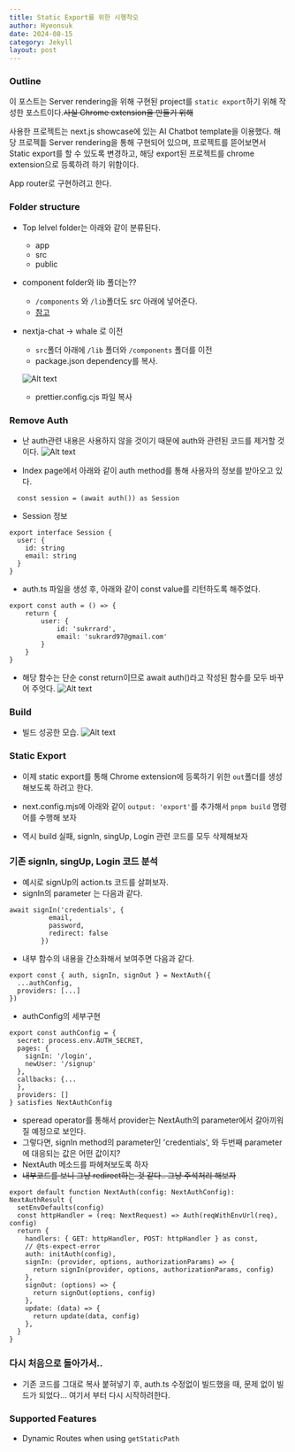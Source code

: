 ```yaml
---
title: Static Export를 위한 시행착오
author: Hyeonsuk
date: 2024-08-15
category: Jekyll
layout: post
---
```


### Outline
이 포스트는 Server rendering을 위해 구현된 project를 `static export`하기 위해 작성한 포스트이다.~~사실 Chrome extension을 만들기 위해~~

사용한 프로젝트는 next.js showcase에 있는 AI Chatbot template을 이용했다.
해당 프로젝틑 Server rendering을 통해 구현되어 있으며, 프로젝트를 뜯어보면서 Static export를 할 수 있도록 변경하고, 해당 export된 프로젝트를 chrome extension으로 등록하려 하기 위함이다.

App router로 구현하려고 한다.

### Folder structure
* Top lelvel folder는 아래와 같이 분류된다.
    * app
    * src
    * public
* component folder와 lib 폴더는??
    * `/components` 와 `/lib`폴더도 src 아래에 넣어준다.
    * [참고][1]

* nextja-chat -> whale 로 이전
    * `src`폴더 아래에 `/lib` 폴더와 `/components` 폴더를 이전
    * package.json dependency를 복사.


    ![Alt text](image-1.png)


    * prettier.config.cjs 파일 복사

### Remove Auth
* 난 auth관련 내용은 사용하지 않을 것이기 때문에 auth와 관련된 코드를 제거할 것 이다.
![Alt text](image-2.png)

* Index page에서 아래와 같이 auth method를 통해 사용자의 정보를 받아오고 있다.
```
  const session = (await auth()) as Session

```
* Session 정보
```
export interface Session {
  user: {
    id: string
    email: string
  }
}
```
* auth.ts 파일을 생성 후, 아래와 같이 const value를 리턴하도록 해주었다.
```
export const auth = () => {
    return {
        user: {
            id: 'sukrrard',
            email: 'sukrard97@gmail.com'
        }
    }
}
```
* 해당 함수는 단순 const return이므로 await auth()라고 작성된 함수를 모두 바꾸어 주엇다.
![Alt text](image-3.png)

### Build
* 빌드 성공한 모습.
![Alt text](image-4.png)

### Static Export
* 이제 static export를 통해 Chrome extension에 등록하기 위한 `out`폴더를 생성해보도록 하려고 한다.
* next.config.mjs에 아래와 같이 `output: 'export'`를 추가해서 `pnpm build` 명령어를 수행해 보자

* 역시 build 실패, signIn, singUp, Login 관련 코드를 모두 삭제해보자


### 기존 signIn, singUp, Login 코드 분석
* 예시로 signUp의 action.ts 코드를 살펴보자.
* signIn의 parameter 는 다음과 같다.

```
await signIn('credentials', {
          email,
          password,
          redirect: false
        })
```


* 내부 함수의 내용을 간소화해서 보여주면 다음과 같다.
```
export const { auth, signIn, signOut } = NextAuth({
  ...authConfig,
  providers: [...]
})
```

* authConfig의 세부구현
```
export const authConfig = {
  secret: process.env.AUTH_SECRET,
  pages: {
    signIn: '/login',
    newUser: '/signup'
  },
  callbacks: {...
  },
  providers: []
} satisfies NextAuthConfig
```

* speread operator를 통해서 provider는 NextAuth의 parameter에서 갈아끼워질 예정으로 보인다.
* 그렇다면, signIn method의 parameter인 'credentials', 와 두번째 parameter에 대응되는 값은 어떤 값이지?
* NextAuth 메소드를 파헤쳐보도록 하자
* ~~내부코드를 보니 그냥 redirect하는 것 같다.. 그냥 주석처리 해보자~~
```
export default function NextAuth(config: NextAuthConfig): NextAuthResult {
  setEnvDefaults(config)
  const httpHandler = (req: NextRequest) => Auth(reqWithEnvUrl(req), config)
  return {
    handlers: { GET: httpHandler, POST: httpHandler } as const,
    // @ts-expect-error
    auth: initAuth(config),
    signIn: (provider, options, authorizationParams) => {
      return signIn(provider, options, authorizationParams, config)
    },
    signOut: (options) => {
      return signOut(options, config)
    },
    update: (data) => {
      return update(data, config)
    },
  }
}
```



### 다시 처음으로 돌아가서..
* 기존 코드를 그대로 복사 붙혀넣기 후, auth.ts 수정없이 빌드했을 때, 문제 없이 빌드가 되었다... 여기서 부터 다시 시작하려한다.



### Supported Features
* Dynamic Routes when using `getStaticPath`

[1]: https://nextjs.org/docs/app/building-your-application/configuring/src-directory